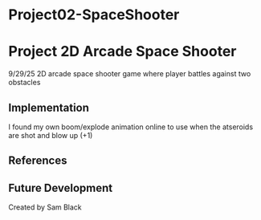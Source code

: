 # Project02-SpaceShooter

# Project 2D Arcade Space Shooter
  9/29/25
  2D arcade space shooter game where player battles against two obstacles 
## Implementation
  I found my own boom/explode animation online to use when the atseroids are shot and blow up (+1) 
## References
## Future Development
Created by Sam Black 

